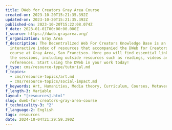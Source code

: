 ```yaml
---
title: DWeb for Creators Gray Area Course
created-on: 2023-10-20T15:21:35.392Z
updated-on: 2023-10-20T15:21:35.392Z
published-on: 2023-10-20T15:22:08.074Z
f_date: 2023-01-01T00:00:00.000Z
f_source: https://dweb.grayarea.org/
f_organization: Gray Area
f_description: The Decentralized Web For Creators Knowledge Base is an
  interactive index of resources that accompanied the DWeb for Creators online
  course at Gray Area, San Francisco. Here you will find essential links from
  the sessions, including outside resources such as readings, videos and other
  references. Start using the DWeb in your work today!
f_type: cms/resource-type/tutorial.md
f_topics:
  - cms/resource-topics/art.md
  - cms/resource-topics/social-impact.md
f_keywords: Art, Humanities, Media theory, Curriculum, Courses, Metaverse, Paid
f_length-3: Variable
layout: "[resources].html"
slug: dweb-for-creators-gray-area-course
f_technicality-3: "2"
f_language-2: English
tags: resources
date: 2024-10-04T21:29:59.390Z
---
```

